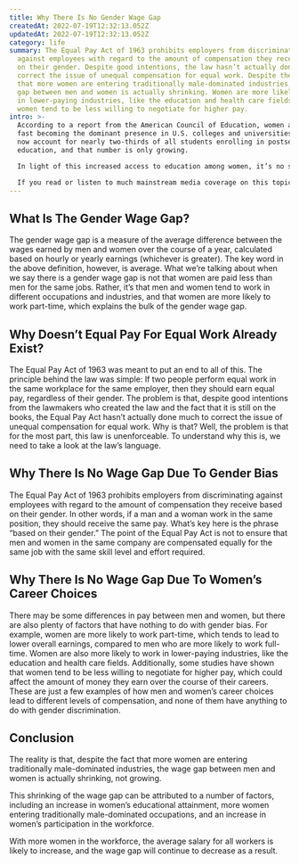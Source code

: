 ```yaml
---
title: Why There Is No Gender Wage Gap
createdAt: 2022-07-19T12:32:13.052Z
updatedAt: 2022-07-19T12:32:13.052Z
category: life
summary: The Equal Pay Act of 1963 prohibits employers from discriminating
  against employees with regard to the amount of compensation they receive based
  on their gender. Despite good intentions, the law hasn’t actually done much to
  correct the issue of unequal compensation for equal work. Despite the fact
  that more women are entering traditionally male-dominated industries, the wage
  gap between men and women is actually shrinking. Women are more likely to work
  in lower-paying industries, like the education and health care fields, and
  women tend to be less willing to negotiate for higher pay.
intro: >-
  According to a report from the American Council of Education, women are
  fast becoming the dominant presence in U.S. colleges and universities. Women
  now account for nearly two-thirds of all students enrolling in postsecondary
  education, and that number is only growing.

  In light of this increased access to education among women, it’s no surprise that more and more women are moving into professions once dominated by men. The unfortunate consequence is that we are now seeing widespread misrepresentation of facts related to gender wage gaps, particularly when it comes to the so-called “gender wage gap” as it applies to compensation for work done by men versus women.

  If you read or listen to much mainstream media coverage on this topic, you would likely come away with the belief that there is a veritable conspiracy among employers to pay women less than men for doing the same job because of their gender.
---
```


## What Is The Gender Wage Gap?

The gender wage gap is a measure of the average difference between the wages earned by men and women over the course of a year, calculated based on hourly or yearly earnings (whichever is greater).
The key word in the above definition, however, is average. What we’re talking about when we say there is a gender wage gap is not that women are paid less than men for the same jobs. Rather, it’s that men and women tend to work in different occupations and industries, and that women are more likely to work part-time, which explains the bulk of the gender wage gap.

## Why Doesn’t Equal Pay For Equal Work Already Exist?

The Equal Pay Act of 1963 was meant to put an end to all of this. The principle behind the law was simple: If two people perform equal work in the same workplace for the same employer, then they should earn equal pay, regardless of their gender.
The problem is that, despite good intentions from the lawmakers who created the law and the fact that it is still on the books, the Equal Pay Act hasn’t actually done much to correct the issue of unequal compensation for equal work.
Why is that? Well, the problem is that for the most part, this law is unenforceable.
To understand why this is, we need to take a look at the law’s language.

## Why There Is No Wage Gap Due To Gender Bias

The Equal Pay Act of 1963 prohibits employers from discriminating against employees with regard to the amount of compensation they receive based on their gender. In other words, if a man and a woman work in the same position, they should receive the same pay.
What’s key here is the phrase “based on their gender.” The point of the Equal Pay Act is not to ensure that men and women in the same company are compensated equally for the same job with the same skill level and effort required.

## Why There Is No Wage Gap Due To Women’s Career Choices

There may be some differences in pay between men and women, but there are also plenty of factors that have nothing to do with gender bias. For example, women are more likely to work part-time, which tends to lead to lower overall earnings, compared to men who are more likely to work full-time. Women are also more likely to work in lower-paying industries, like the education and health care fields.
Additionally, some studies have shown that women tend to be less willing to negotiate for higher pay, which could affect the amount of money they earn over the course of their careers.
These are just a few examples of how men and women’s career choices lead to different levels of compensation, and none of them have anything to do with gender discrimination.

## Conclusion

The reality is that, despite the fact that more women are entering traditionally male-dominated industries, the wage gap between men and women is actually shrinking, not growing.

This shrinking of the wage gap can be attributed to a number of factors, including an increase in women’s educational attainment, more women entering traditionally male-dominated occupations, and an increase in women’s participation in the workforce.

With more women in the workforce, the average salary for all workers is likely to increase, and the wage gap will continue to decrease as a result.
